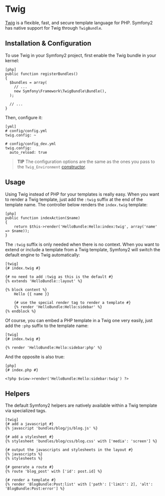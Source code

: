 Twig
====

[Twig][1] is a flexible, fast, and secure template language for PHP. Symfony2
has native support for Twig through `TwigBundle`.

Installation & Configuration
----------------------------

To use Twig in your Symfony2 project, first enable the Twig bundle in your
kernel:

    [php]
    public function registerBundles()
    {
      $bundles = array(
        // ...
        new Symfony\Framework\TwigBundle\Bundle(),
      );

      // ...
    }

Then, configure it:

    [yml]
    # config/config.yml
    twig.config: ~

    # config/config_dev.yml
    twig.config:
      auto_reload: true

>**TIP**
>The configuration options are the same as the ones you pass to the
>`Twig_Environment` [constructor][2].

Usage
-----

Using Twig instead of PHP for your templates is really easy. When you want to
render a Twig template, just add the `:twig` suffix at the end of the template
name. The controller below renders the `index.twig` template:

    [php]
    public function indexAction($name)
    {
        return $this->render('HelloBundle:Hello:index:twig', array('name' => $name));
    }

The `:twig` suffix is only needed when there is no context. When you want to
extend or include a template from a Twig template, Symfony2 will switch the
default engine to Twig automatically:

    [twig]
    {# index.twig #}

    {# no need to add :twig as this is the default #}
    {% extends 'HelloBundle::layout' %}

    {% block content %}
        Hello {{ name }}

        {# use the special render tag to render a template #}
        {% render 'HelloBundle:Hello:sidebar' %}
    {% endblock %}

Of course, you can embed a PHP template in a Twig one very easily, just add
the `:php` suffix to the template name:

    [twig]
    {# index.twig #}

    {% render 'HelloBundle:Hello:sidebar:php' %}

And the opposite is also true:

    [php]
    {# index.php #}

    <?php $view->render('HelloBundle:Hello:sidebar:twig') ?>

Helpers
-------

The default Symfony2 helpers are natively available within a Twig template via
specialized tags.

    [twig]
    {# add a javascript #}
    {% javascript 'bundles/blog/js/blog.js' %}

    {# add a stylesheet #}
    {% stylesheet 'bundles/blog/css/blog.css' with ['media': 'screen'] %}

    {# output the javascripts and stylesheets in the layout #}
    {% javascripts %}
    {% stylesheets %}

    {# generate a route #}
    {% route 'blog_post' with ['id': post.id] %}

    {# render a template #}
    {% render 'BlogBundle:Post:list' with ['path': ['limit': 2], 'alt': 'BlogBundle:Post:error'] %}

[1]: http://www.twig-project.org/
[2]: http://www.twig-project.org/book/03-Twig-for-Developers

